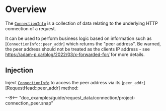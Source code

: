 
# Overview

The [`ConnectionInfo`][ConnectionInfo] is a collection of data relating to the underlying HTTP connection 
of a request.

It can be used to perform business logic based on information such as [`ConnectionInfo::peer_addr`] 
which returns the "peer address". Be warned, the peer address should not be treated as the clients IP 
address - see <https://adam-p.ca/blog/2022/03/x-forwarded-for/> for more details.

## Injection

Inject [`ConnectionInfo`][ConnectionInfo] to access the peer address via its [`peer_addr`][RequestHead::peer_addr] 
method:

--8<-- "doc_examples/guide/request_data/connection/project-connection_peer.snap"

[ConnectionInfo]: ../../../api_reference/pavex/connection/struct.ConnectionInfo.html
[ConnectionInfo::peer_addr]: ../../../api_reference/pavex/connection/struct.ConnectionInfo.html#method.peer_addr